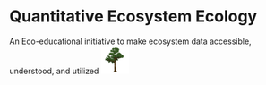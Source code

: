 # Quantitative Ecosystem Ecology
An Eco-educational initiative to make ecosystem data accessible, understood, and utilized <img src="https://github.com/RandomForestz/RandomForestz/blob/main/d67becae2da0f810f63ec8309a5f3f3f.gif" width="50px">
